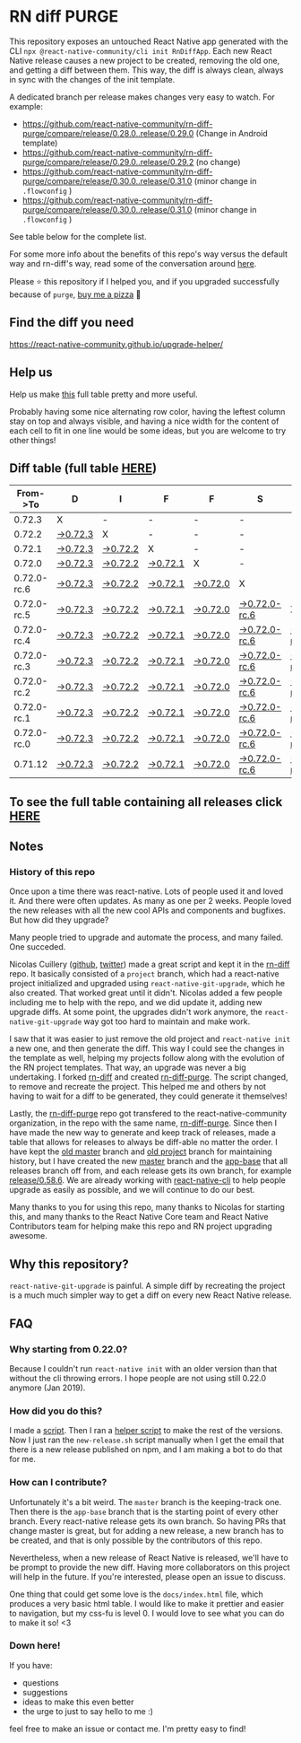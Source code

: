 # RN diff PURGE

This repository exposes an untouched React Native app generated with the CLI
`npx @react-native-community/cli init RnDiffApp`. Each new React Native release causes a new project to be created, removing the old one, and getting a diff between them. This way, the diff is always clean, always in sync with the changes of the init template.

A dedicated branch per release makes changes very easy
to watch. For example:

* https://github.com/react-native-community/rn-diff-purge/compare/release/0.28.0..release/0.29.0
(Change in Android template)
* https://github.com/react-native-community/rn-diff-purge/compare/release/0.29.0..release/0.29.2
(no change)
* https://github.com/react-native-community/rn-diff-purge/compare/release/0.30.0..release/0.31.0
(minor change in `.flowconfig` )
* https://github.com/react-native-community/rn-diff-purge/compare/release/0.30.0..release/0.31.0
(minor change in `.flowconfig` )

See table below for the complete list.

For some more info about the benefits of this repo's way versus the default way and rn-diff's way, read some of the conversation around [here](https://github.com/react-native-community/discussions-and-proposals/issues/68#issuecomment-452227478).

Please :star: this repository if I helped you, and if you upgraded successfully because of `purge`, [buy me a pizza](https://www.buymeacoffee.com/pvinis) :pizza:

## Find the diff you need
https://react-native-community.github.io/upgrade-helper/

## Help us
Help us make [this](https://react-native-community.github.io/rn-diff-purge) full table pretty and more useful.

Probably having some nice alternating row color, having the leftest column stay on top and always visible, and having a nice width for the content of each cell to fit in one line would be some ideas, but you are welcome to try other things!

## Diff table (full table [HERE](https://react-native-community.github.io/rn-diff-purge/))

| From->To    | D                                                                                                               | I                                                                                                               | F                                                                                                               | F                                                                                                               | S                                                                                                                         |                                                                                                                           | =                                                                                                                         | =                                                                                                                         |                                                                                                                           | F                                                                                                                         | U                                                                                                                     | N |
| ----------- | --------------------------------------------------------------------------------------------------------------- | --------------------------------------------------------------------------------------------------------------- | --------------------------------------------------------------------------------------------------------------- | --------------------------------------------------------------------------------------------------------------- | ------------------------------------------------------------------------------------------------------------------------- | ------------------------------------------------------------------------------------------------------------------------- | ------------------------------------------------------------------------------------------------------------------------- | ------------------------------------------------------------------------------------------------------------------------- | ------------------------------------------------------------------------------------------------------------------------- | ------------------------------------------------------------------------------------------------------------------------- | --------------------------------------------------------------------------------------------------------------------- | - |
| 0.72.3      | X                                                                                                               | -                                                                                                               | -                                                                                                               | -                                                                                                               | -                                                                                                                         | -                                                                                                                         | -                                                                                                                         | -                                                                                                                         | -                                                                                                                         | -                                                                                                                         | -                                                                                                                     | - |
| 0.72.2      | [->0.72.3](https://github.com/react-native-community/rn-diff-purge/compare/release/0.72.2..release/0.72.3)      | X                                                                                                               | -                                                                                                               | -                                                                                                               | -                                                                                                                         | -                                                                                                                         | -                                                                                                                         | -                                                                                                                         | -                                                                                                                         | -                                                                                                                         | -                                                                                                                     | - |
| 0.72.1      | [->0.72.3](https://github.com/react-native-community/rn-diff-purge/compare/release/0.72.1..release/0.72.3)      | [->0.72.2](https://github.com/react-native-community/rn-diff-purge/compare/release/0.72.1..release/0.72.2)      | X                                                                                                               | -                                                                                                               | -                                                                                                                         | -                                                                                                                         | -                                                                                                                         | -                                                                                                                         | -                                                                                                                         | -                                                                                                                         | -                                                                                                                     | - |
| 0.72.0      | [->0.72.3](https://github.com/react-native-community/rn-diff-purge/compare/release/0.72.0..release/0.72.3)      | [->0.72.2](https://github.com/react-native-community/rn-diff-purge/compare/release/0.72.0..release/0.72.2)      | [->0.72.1](https://github.com/react-native-community/rn-diff-purge/compare/release/0.72.0..release/0.72.1)      | X                                                                                                               | -                                                                                                                         | -                                                                                                                         | -                                                                                                                         | -                                                                                                                         | -                                                                                                                         | -                                                                                                                         | -                                                                                                                     | - |
| 0.72.0-rc.6 | [->0.72.3](https://github.com/react-native-community/rn-diff-purge/compare/release/0.72.0-rc.6..release/0.72.3) | [->0.72.2](https://github.com/react-native-community/rn-diff-purge/compare/release/0.72.0-rc.6..release/0.72.2) | [->0.72.1](https://github.com/react-native-community/rn-diff-purge/compare/release/0.72.0-rc.6..release/0.72.1) | [->0.72.0](https://github.com/react-native-community/rn-diff-purge/compare/release/0.72.0-rc.6..release/0.72.0) | X                                                                                                                         | -                                                                                                                         | -                                                                                                                         | -                                                                                                                         | -                                                                                                                         | -                                                                                                                         | -                                                                                                                     | - |
| 0.72.0-rc.5 | [->0.72.3](https://github.com/react-native-community/rn-diff-purge/compare/release/0.72.0-rc.5..release/0.72.3) | [->0.72.2](https://github.com/react-native-community/rn-diff-purge/compare/release/0.72.0-rc.5..release/0.72.2) | [->0.72.1](https://github.com/react-native-community/rn-diff-purge/compare/release/0.72.0-rc.5..release/0.72.1) | [->0.72.0](https://github.com/react-native-community/rn-diff-purge/compare/release/0.72.0-rc.5..release/0.72.0) | [->0.72.0-rc.6](https://github.com/react-native-community/rn-diff-purge/compare/release/0.72.0-rc.5..release/0.72.0-rc.6) | X                                                                                                                         | -                                                                                                                         | -                                                                                                                         | -                                                                                                                         | -                                                                                                                         | -                                                                                                                     | - |
| 0.72.0-rc.4 | [->0.72.3](https://github.com/react-native-community/rn-diff-purge/compare/release/0.72.0-rc.4..release/0.72.3) | [->0.72.2](https://github.com/react-native-community/rn-diff-purge/compare/release/0.72.0-rc.4..release/0.72.2) | [->0.72.1](https://github.com/react-native-community/rn-diff-purge/compare/release/0.72.0-rc.4..release/0.72.1) | [->0.72.0](https://github.com/react-native-community/rn-diff-purge/compare/release/0.72.0-rc.4..release/0.72.0) | [->0.72.0-rc.6](https://github.com/react-native-community/rn-diff-purge/compare/release/0.72.0-rc.4..release/0.72.0-rc.6) | [->0.72.0-rc.5](https://github.com/react-native-community/rn-diff-purge/compare/release/0.72.0-rc.4..release/0.72.0-rc.5) | X                                                                                                                         | -                                                                                                                         | -                                                                                                                         | -                                                                                                                         | -                                                                                                                     | - |
| 0.72.0-rc.3 | [->0.72.3](https://github.com/react-native-community/rn-diff-purge/compare/release/0.72.0-rc.3..release/0.72.3) | [->0.72.2](https://github.com/react-native-community/rn-diff-purge/compare/release/0.72.0-rc.3..release/0.72.2) | [->0.72.1](https://github.com/react-native-community/rn-diff-purge/compare/release/0.72.0-rc.3..release/0.72.1) | [->0.72.0](https://github.com/react-native-community/rn-diff-purge/compare/release/0.72.0-rc.3..release/0.72.0) | [->0.72.0-rc.6](https://github.com/react-native-community/rn-diff-purge/compare/release/0.72.0-rc.3..release/0.72.0-rc.6) | [->0.72.0-rc.5](https://github.com/react-native-community/rn-diff-purge/compare/release/0.72.0-rc.3..release/0.72.0-rc.5) | [->0.72.0-rc.4](https://github.com/react-native-community/rn-diff-purge/compare/release/0.72.0-rc.3..release/0.72.0-rc.4) | X                                                                                                                         | -                                                                                                                         | -                                                                                                                         | -                                                                                                                     | - |
| 0.72.0-rc.2 | [->0.72.3](https://github.com/react-native-community/rn-diff-purge/compare/release/0.72.0-rc.2..release/0.72.3) | [->0.72.2](https://github.com/react-native-community/rn-diff-purge/compare/release/0.72.0-rc.2..release/0.72.2) | [->0.72.1](https://github.com/react-native-community/rn-diff-purge/compare/release/0.72.0-rc.2..release/0.72.1) | [->0.72.0](https://github.com/react-native-community/rn-diff-purge/compare/release/0.72.0-rc.2..release/0.72.0) | [->0.72.0-rc.6](https://github.com/react-native-community/rn-diff-purge/compare/release/0.72.0-rc.2..release/0.72.0-rc.6) | [->0.72.0-rc.5](https://github.com/react-native-community/rn-diff-purge/compare/release/0.72.0-rc.2..release/0.72.0-rc.5) | [->0.72.0-rc.4](https://github.com/react-native-community/rn-diff-purge/compare/release/0.72.0-rc.2..release/0.72.0-rc.4) | [->0.72.0-rc.3](https://github.com/react-native-community/rn-diff-purge/compare/release/0.72.0-rc.2..release/0.72.0-rc.3) | X                                                                                                                         | -                                                                                                                         | -                                                                                                                     | - |
| 0.72.0-rc.1 | [->0.72.3](https://github.com/react-native-community/rn-diff-purge/compare/release/0.72.0-rc.1..release/0.72.3) | [->0.72.2](https://github.com/react-native-community/rn-diff-purge/compare/release/0.72.0-rc.1..release/0.72.2) | [->0.72.1](https://github.com/react-native-community/rn-diff-purge/compare/release/0.72.0-rc.1..release/0.72.1) | [->0.72.0](https://github.com/react-native-community/rn-diff-purge/compare/release/0.72.0-rc.1..release/0.72.0) | [->0.72.0-rc.6](https://github.com/react-native-community/rn-diff-purge/compare/release/0.72.0-rc.1..release/0.72.0-rc.6) | [->0.72.0-rc.5](https://github.com/react-native-community/rn-diff-purge/compare/release/0.72.0-rc.1..release/0.72.0-rc.5) | [->0.72.0-rc.4](https://github.com/react-native-community/rn-diff-purge/compare/release/0.72.0-rc.1..release/0.72.0-rc.4) | [->0.72.0-rc.3](https://github.com/react-native-community/rn-diff-purge/compare/release/0.72.0-rc.1..release/0.72.0-rc.3) | [->0.72.0-rc.2](https://github.com/react-native-community/rn-diff-purge/compare/release/0.72.0-rc.1..release/0.72.0-rc.2) | X                                                                                                                         | -                                                                                                                     | - |
| 0.72.0-rc.0 | [->0.72.3](https://github.com/react-native-community/rn-diff-purge/compare/release/0.72.0-rc.0..release/0.72.3) | [->0.72.2](https://github.com/react-native-community/rn-diff-purge/compare/release/0.72.0-rc.0..release/0.72.2) | [->0.72.1](https://github.com/react-native-community/rn-diff-purge/compare/release/0.72.0-rc.0..release/0.72.1) | [->0.72.0](https://github.com/react-native-community/rn-diff-purge/compare/release/0.72.0-rc.0..release/0.72.0) | [->0.72.0-rc.6](https://github.com/react-native-community/rn-diff-purge/compare/release/0.72.0-rc.0..release/0.72.0-rc.6) | [->0.72.0-rc.5](https://github.com/react-native-community/rn-diff-purge/compare/release/0.72.0-rc.0..release/0.72.0-rc.5) | [->0.72.0-rc.4](https://github.com/react-native-community/rn-diff-purge/compare/release/0.72.0-rc.0..release/0.72.0-rc.4) | [->0.72.0-rc.3](https://github.com/react-native-community/rn-diff-purge/compare/release/0.72.0-rc.0..release/0.72.0-rc.3) | [->0.72.0-rc.2](https://github.com/react-native-community/rn-diff-purge/compare/release/0.72.0-rc.0..release/0.72.0-rc.2) | [->0.72.0-rc.1](https://github.com/react-native-community/rn-diff-purge/compare/release/0.72.0-rc.0..release/0.72.0-rc.1) | X                                                                                                                     | - |
| 0.71.12     | [->0.72.3](https://github.com/react-native-community/rn-diff-purge/compare/release/0.71.12..release/0.72.3)     | [->0.72.2](https://github.com/react-native-community/rn-diff-purge/compare/release/0.71.12..release/0.72.2)     | [->0.72.1](https://github.com/react-native-community/rn-diff-purge/compare/release/0.71.12..release/0.72.1)     | [->0.72.0](https://github.com/react-native-community/rn-diff-purge/compare/release/0.71.12..release/0.72.0)     | [->0.72.0-rc.6](https://github.com/react-native-community/rn-diff-purge/compare/release/0.71.12..release/0.72.0-rc.6)     | [->0.72.0-rc.5](https://github.com/react-native-community/rn-diff-purge/compare/release/0.71.12..release/0.72.0-rc.5)     | [->0.72.0-rc.4](https://github.com/react-native-community/rn-diff-purge/compare/release/0.71.12..release/0.72.0-rc.4)     | [->0.72.0-rc.3](https://github.com/react-native-community/rn-diff-purge/compare/release/0.71.12..release/0.72.0-rc.3)     | [->0.72.0-rc.2](https://github.com/react-native-community/rn-diff-purge/compare/release/0.71.12..release/0.72.0-rc.2)     | [->0.72.0-rc.1](https://github.com/react-native-community/rn-diff-purge/compare/release/0.71.12..release/0.72.0-rc.1)     | [->0.72.0-rc.0](https://github.com/react-native-community/rn-diff-purge/compare/release/0.71.12..release/0.72.0-rc.0) | X |

## To see the full table containing all releases click [HERE](https://react-native-community.github.io/rn-diff-purge/)

## Notes

### History of this repo

Once upon a time there was react-native. Lots of people used it and loved it. And there were often updates. As many as one per 2 weeks. People loved the new releases with all the new cool APIs and components and bugfixes. But how did they upgrade?

Many people tried to upgrade and automate the process, and many failed. One succeded.

Nicolas Cuillery ([github](https://github.com/ncuillery), [twitter](https://twitter.com/ncuillery)) made a great script and kept it in the [rn-diff](https://github.com/ncuillery/rn-diff) repo. It basically consisted of a `project` branch, which had a react-native project initialized and upgraded using `react-native-git-upgrade`, which he also created. That worked great until it didn't. Nicolas added a few people including me to help with the repo, and we did update it, adding new upgrade diffs. At some point, the upgrades didn't work anymore, the `react-native-git-upgrade` way got too hard to maintain and make work.

I saw that it was easier to just remove the old project and `react-native init` a new one, and then generate the diff. This way I could see the changes in the template as well, helping my projects follow along with the evolution of the RN project templates. That way, an upgrade was never a big undertaking. I forked [rn-diff](https://github.com/ncuillery/rn-diff) and created [rn-diff-purge](https://github.com/react-native-community/rn-diff-purge). The script changed, to remove and recreate the project. This helped me and others by not having to wait for a diff to be generated, they could generate it themselves!

Lastly, the [rn-diff-purge](https://github.com/react-native-community/rn-diff-purge) repo got transfered to the react-native-community organization, in the repo with the same name, [rn-diff-purge](https://github.com/react-native-community/rn-diff-purge). Since then I have made the new way to generate and keep track of releases, made a table that allows for releases to always be diff-able no matter the order. I have kept the [old master](https://github.com/react-native-community/rn-diff-purge/tree/old/master) branch and [old project](https://github.com/react-native-community/rn-diff-purge/tree/old/project) branch for maintaining history, but I have created the new [master](https://github.com/react-native-community/rn-diff-purge/tree/master) branch and the [app-base](https://github.com/react-native-community/rn-diff-purge/tree/app-base) that all releases branch off from, and each release gets its own branch, for example [release/0.58.6](https://github.com/react-native-community/rn-diff-purge/tree/release/0.58.6). We are already working with [react-native-cli](https://github.com/react-native-community/react-native-cli) to help people upgrade as easily as possible, and we will continue to do our best.

Many thanks to you for using this repo, many thanks to Nicolas for starting this, and many thanks to the React Native Core team and React Native Contributors team for helping make this repo and RN project upgrading awesome.

## Why this repository?
`react-native-git-upgrade` is painful. A simple diff by recreating the project is a much much simpler way to get a diff on every new React Native release.

## FAQ

### Why starting from 0.22.0?

Because I couldn't run `react-native init` with an older version than that without the cli throwing errors. I hope people are not using still 0.22.0 anymore (Jan 2019).

### How did you do this?

I made a [script](https://github.com/react-native-community/rn-diff-purge/blob/master/new-release.sh). Then I ran a [helper script](https://github.com/react-native-community/rn-diff-purge/blob/master/new-release.sh) to make the rest of the versions.
Now I just ran the `new-release.sh` script manually when I get the email that there is a new release published on npm, and I am making a bot to do that for me.

### How can I contribute?

Unfortunately it's a bit weird. The `master` branch is the keeping-track one. Then there is the `app-base` branch that is the starting point of every other branch. Every react-native release gets its own branch. So having PRs that change master is great, but for adding a new release, a new branch has to be created, and that is only possible by the contributors of this repo.

Nevertheless, when a new release of React Native is released, we'll have to be prompt to provide
the new diff. Having more collaborators on this project will help in the future. If you're interested, please open an issue to discuss.

One thing that could get some love is the `docs/index.html` file, which produces a very basic html table. I would like to make it prettier and easier to navigation, but my css-fu is level 0. I would love to see what you can do to make it so! <3

### Down here!

If you have:
- questions
- suggestions
- ideas to make this even better
- the urge to just to say hello to me :)

feel free to make an issue or contact me. I'm pretty easy to find!
